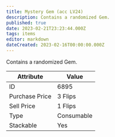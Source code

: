 ```yaml
---
title: Mystery Gem (acc LV24)
description: Contains a randomized Gem.
published: true
date: 2023-02-21T23:23:44.000Z
tags: items
editor: markdown
dateCreated: 2023-02-16T00:00:00.000Z
---
```


Contains a randomized Gem.

|Attribute|Value|
|-|-|
|ID|6895|
|Purchase Price|3 Flips|
|Sell Price|1 Flips|
|Type|Consumable|
|Stackable|Yes|

